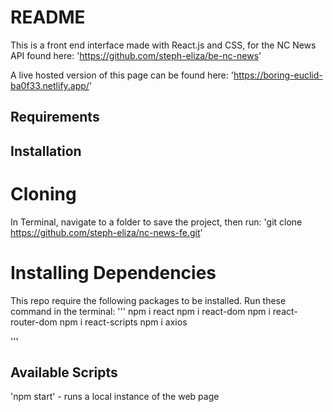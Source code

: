 # README

This is a front end interface made with React.js and CSS, for the NC News API found here:
'https://github.com/steph-eliza/be-nc-news'

A live hosted version of this page can be found here:
'https://boring-euclid-ba0f33.netlify.app/'

## Requirements

## Installation

# Cloning

In Terminal, navigate to a folder to save the project, then run:
'git clone https://github.com/steph-eliza/nc-news-fe.git'

# Installing Dependencies

This repo require the following packages to be installed.
Run these command in the terminal:
'''
npm i react
npm i react-dom
npm i react-router-dom
npm i react-scripts
npm i axios

'''

## Available Scripts

'npm start' - runs a local instance of the web page
